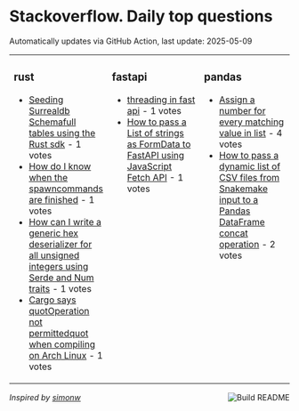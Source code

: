 # Stackoverflow. Daily top questions 

Automatically updates via GitHub Action, last update: <!-- date starts -->2025-05-09<!-- date ends -->


<table><tr><td valign="top" width="33%">

### rust
<!-- rust starts -->
* [Seeding Surrealdb Schemafull tables using the Rust sdk](https://stackoverflow.com/questions/79613333/seeding-surrealdb-schemafull-tables-using-the-rust-sdk) - 1 votes
* [How do I know when the spawncommands are finished](https://stackoverflow.com/questions/79614702/how-do-i-know-when-the-spawn-commands-are-finished) - 1 votes
* [How can I write a generic hex deserializer for all unsigned integers using Serde and Num traits](https://stackoverflow.com/questions/79612960/how-can-i-write-a-generic-hex-deserializer-for-all-unsigned-integers-using-serde) - 1 votes
* [Cargo says quotOperation not permittedquot when compiling on Arch Linux](https://stackoverflow.com/questions/79612554/cargo-says-operation-not-permitted-when-compiling-on-arch-linux) - 1 votes
<!-- rust ends -->
</td><td valign="top" width="34%">


### fastapi
<!-- fastapi starts -->
* [threading in fast api](https://stackoverflow.com/questions/79614632/threading-in-fast-api) - 1 votes
* [How to pass a List of strings as FormData to FastAPI using JavaScript Fetch API](https://stackoverflow.com/questions/79613773/how-to-pass-a-list-of-strings-as-formdata-to-fastapi-using-javascript-fetch-api) - 1 votes
<!-- fastapi ends -->
</td><td valign="top" width="34%">


### pandas
<!-- pandas starts -->
* [Assign a number for every matching value in list](https://stackoverflow.com/questions/79613039/assign-a-number-for-every-matching-value-in-list) - 4 votes
* [How to pass a dynamic list of CSV files from Snakemake input to a Pandas DataFrame concat operation](https://stackoverflow.com/questions/79611884/how-to-pass-a-dynamic-list-of-csv-files-from-snakemake-input-to-a-pandas-datafra) - 2 votes
<!-- pandas ends -->
</td></tr></table>

<a href="https://github.com/hp0404/hp0404/actions"><img src="https://github.com/hp0404/hp0404/workflows/Build%20README/badge.svg" align="right" alt="Build README"></a> <p>*Inspired by  [simonw](https://github.com/simonw/simonw)*</p>
